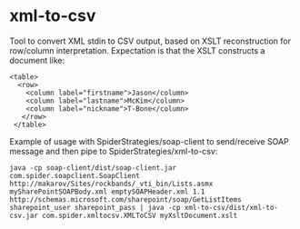# xml-to-csv
Tool to convert XML stdin to CSV output, based on XSLT reconstruction for row/column interpretation.  Expectation is that the XSLT constructs a document like:
```
<table>
  <row>
    <column label="firstname">Jason</column>
    <column label="lastname">McKim</column>
    <column label="nickname">T-Bone</column>
   </row>
 </table>
```

Example of usage with SpiderStrategies/soap-client to send/receive SOAP message and then pipe to SpiderStrategies/xml-to-csv:
```
java -cp soap-client/dist/soap-client.jar com.spider.soapclient.SoapClient http://makarov/Sites/rockbands/_vti_bin/Lists.asmx mySharePointSOAPBody.xml emptySOAPHeader.xml 1.1 http://schemas.microsoft.com/sharepoint/soap/GetListItems sharepoint_user sharepoint_pass | java -cp xml-to-csv/dist/xml-to-csv.jar com.spider.xmltocsv.XMLToCSV myXsltDocument.xslt
```
